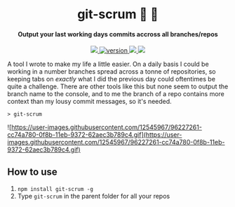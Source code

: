 
<h1 align="center">
  git-scrum 🔎 🌴
  <br>
</h1>

<h4 align="center">Output your last working days commits accross all branches/repos</h4>

<p align="center">
  <a href="https://github.com/lukegarrigan/driver.js/blob/master/license">
    <img src="https://img.shields.io/badge/License-MIT-yellow.svg" />
  </a>
  <a href="https://npmjs.org/package/git-scrum">
    <img src="https://img.shields.io/npm/v/git-scrum.svg" alt="version" />
  </a>
   <a href="https://GitHub.com/LukeGarrigan/git-scrum/issues/">
      <img src="https://img.shields.io/github/issues/LukeGarrigan/git-scrum.svg">
  </a>
  <a href="https://travis-ci.org/LukeGarrigan/git-scrum.svg?branch=master">
    <img src="https://travis-ci.org/LukeGarrigan/git-scrum.svg?branch=master">
  </a>
</p>

A tool I wrote to make my life a little easier. On a daily basis I could be working in a number branches spread across a tonne of repositories, so keeping tabs on *exactly* what I did the previous day could oftentimes be quite a challenge. There are other tools like this but none seem to output the branch name to the console, and to me the branch of a repo contains more context than my lousy commit messages, so it's needed.



```> git-scrum```

![https://user-images.githubusercontent.com/12545967/96227261-cc74a780-0f8b-11eb-9372-62aec3b789c4.gif](https://user-images.githubusercontent.com/12545967/96227261-cc74a780-0f8b-11eb-9372-62aec3b789c4.gif)



## How to use
1. `npm install git-scrum -g` 
2. Type `git-scrum` in the parent folder for all your repos





